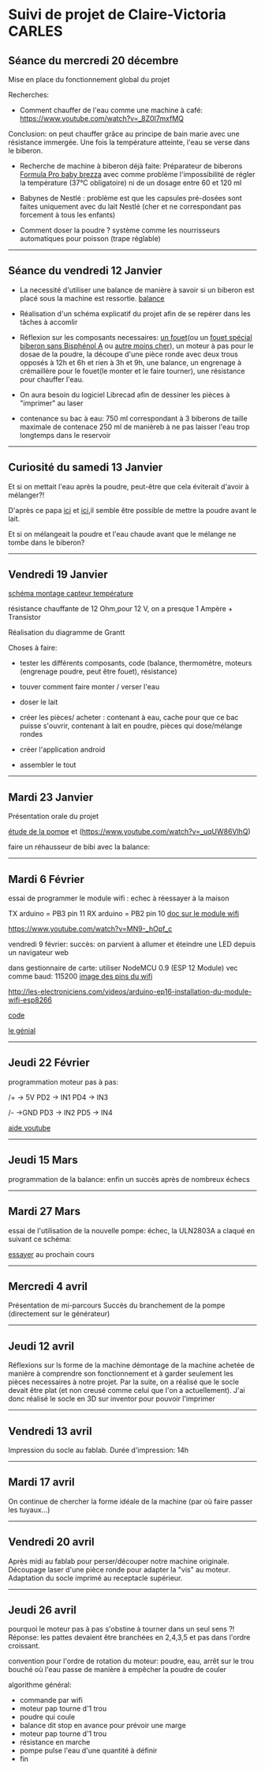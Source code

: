 # Suivi de projet de Claire-Victoria CARLES

  ## Séance du mercredi 20 décembre



Mise en place du fonctionnement global du projet


Recherches:

  + Comment chauffer de l'eau comme une machine à café: https://www.youtube.com/watch?v=_8Z0I7mxfMQ 
  
  Conclusion: on peut chauffer grâce au principe de bain marie avec une résistance immergée. Une fois la température atteinte, l'eau se verse dans le biberon.
  
  + Recherche de machine à biberon déjà faite: 
  Préparateur de biberons [Formula Pro baby brezza](https://www.youtube.com/watch?v=9HBh39_rbGg) avec comme problème l'impossibilité de régler la température (37°C obligatoire) ni de un dosage entre 60 et 120 ml
  
 + Babynes de Nestlé : problème est que les capsules pré-dosées sont faites uniquement avec du lait Nestlé (cher et ne correspondant pas forcement à tous les enfants)
  
  + Comment doser la poudre ? système comme les nourrisseurs automatiques pour poisson (trape réglable)
  
  -----------------------------------
  
  ## Séance du vendredi 12 Janvier 
  
 * La necessité d'utiliser une balance de manière à savoir si un biberon est placé sous la machine est ressortie. [balance]( https://fr.aliexpress.com/item/Elecrow-Weight-Sensor-Load-Cell-Kits-DIY-Electronic-Scales-Weight-for-Arduino-HX711-Amplifier-Low-Standby/32806983774.html?spm=a2g0w.search0302.3.2.613742f7S0hrpR&ws_ab_test=searchweb0_0,searchweb201602_0_10152_10151_10613_10615_10614_10059_10314_10534_10084_100031_10083_10184_10305_10304_10307_10604_10306_10341_10065_10142_10340_10068_10343_10342_10103_10344_10302,searchweb201603_0,ppcSwitch_0&algo_pvid=83425211-7640-4ccd-b8e1-683985dd24b6&algo_expid=83425211-7640-4ccd-b8e1-683985dd24b6-0)
 
    
* Réalisation d'un schéma explicatif du projet afin de se repérer dans les tâches à accomlir
 
* Réflexion sur les composants necessaires: [un fouet](https://www.spi-discount.net/fr/ustensiles-cuisine/1512-emulsionneur-3700606462321.html)(ou un [fouet spécial biberon sans Bisphénol A](https://www.roseoubleu.com/fr/melangeur-antigrumeaux-pour-biberon-2225-accessoires-biberon) ou [autre moins cher](http://www.lesmeresnature.com/nos-biberons/950product.html)), un moteur à pas pour le dosae de la poudre, la découpe d'une pièce ronde avec deux trous opposés à 12h et 6h et rien à 3h et 9h, une balance, un engrenage à crémaillère pour le fouet(le monter et le faire tourner), une résistance pour chauffer l'eau.

* On aura besoin du logiciel Librecad afin de dessiner les pièces à "imprimer" au laser

* contenance su bac à eau: 750 ml correspondant à 3 biberons de taille maximale de contenace 250 ml de manièreb à ne pas laisser l'eau trop longtemps dans le reservoir
 
 ----------------------------------
   ## Curiosité du samedi 13 Janvier 
   
   Et si on mettait l'eau après la poudre, peut-être que cela éviterait d'avoir à mélanger?!
  
  D'après ce papa [ici](https://www.je-suis-papa.com/test-bib-expresso-beaba/) et [ici](https://lily2b.wordpress.com/2012/06/13/leau-ou-la-poudre/),il semble être possible de mettre la poudre avant le lait.

Et si on mélangeait la poudre et l'eau chaude avant que le mélange ne tombe dans le biberon?

----------------------------------
   ## Vendredi 19 Janvier 

[schéma montage capteur température](http://www.pihomeserver.fr/2013/10/29/raspberry-pi-home-server-utiliser-sonde-temperature-etanche-ds18b20/)

résistance chauffante de 12 Ohm,pour 12 V, on a presque 1 Ampère + Transistor

Réalisation du diagramme de Grantt

Choses à faire:

* tester les différents composants, code (balance, thermomètre, moteurs (engrenage poudre, peut être fouet), résistance)

* touver comment faire monter / verser l'eau

* doser le lait

* créer les pièces/ acheter : contenant à eau, cache pour que ce bac puisse s'ouvrir, contenant à lait en poudre, pièces qui dose/mélange rondes

* créer l'application android

* assembler le tout

----------------------------------
   ## Mardi 23 Janvier 
   
   Présentation orale du projet

  [étude de la pompe](http://stockage.univ-valenciennes.fr/EcoPEM/BoiteK/co/K1_P.html) et (https://www.youtube.com/watch?v=_uqUW86VlhQ)

faire un réhausseur de bibi avec la balance: 

----------------------------------
   ## Mardi 6 Février 
   
   essai de programmer le module wifi : echec à réessayer à la maison
   
   TX arduino = PB3 pin 11
   RX arduino = PB2 pin 10
   [doc sur le module wifi](https://www.cnx-software.com/2015/04/18/nodemcu-is-both-a-breadboard-friendly-esp8266-wi-fi-board-and-a-lua-based-firmware/)

https://www.youtube.com/watch?v=MN9-_hOpf_c

vendredi 9 février: succès: on parvient à allumer et éteindre une LED depuis un navigateur web

dans gestionnaire de carte: utiliser NodeMCU 0.9 (ESP 12 Module)  vec comme baud: 115200
[image des pins du wifi](https://www.cnx-software.com/wp-content/uploads/2015/04/NodeMCU_Pinout.png)

http://les-electroniciens.com/videos/arduino-ep16-installation-du-module-wifi-esp8266

[code](https://github.com/viveksharanappa/codefromhereandthere/blob/master/BLINK_CONTROL_WEB.ino)

[le génial](http://www.instructables.com/id/Quick-Start-to-Nodemcu-ESP8266-on-Arduino-IDE/)


----------------------------------
   ## Jeudi 22 Février 

programmation moteur pas à pas:

 /+ -> 5V                 PD2 -> IN1           PD4 -> IN3
 
 /- ->GND                 PD3 -> IN2           PD5 -> IN4

[aide youtube](https://www.youtube.com/watch?v=3xi1yVRDFLE) 

----------------------------------
 ## Jeudi 15 Mars 

programmation de la balance: enfin un succès après de nombreux échecs

----------------------------------
 ## Mardi 27 Mars 

essai de l'utilisation de la nouvelle pompe: échec, la ULN2803A a claqué en suivant ce schéma: 

[essayer](https://www.google.fr/url?sa=i&rct=j&q=&esrc=s&source=images&cd=&cad=rja&uact=8&ved=2ahUKEwjF7KqujZTaAhVMwBQKHZiNA7IQjRx6BAgAEAU&url=http%3A%2F%2Fwww.learnerswings.com%2F2014%2F04%2Fcontrol-dc-motor-using-arduino-and.html&psig=AOvVaw3U6EXUAjIZLKw1Eo9xpZSE&ust=1522501262439695) au prochain cours

----------------------------------
 ## Mercredi 4 avril
  Présentation de mi-parcours
  Succès du branchement de la pompe (directement sur le générateur)
  
  ----------------------------------
 ## Jeudi 12 avril
Réflexions sur ls forme de la machine
démontage de la machine achetée de manière à comprendre son fonctionnement et à garder seulement les pièces necessaires à notre projet. Par la suite, on a réalisé que le socle devait être plat (et non creusé comme celui que l'on a actuellement). J'ai donc réalisé le socle en 3D sur inventor pour pouvoir l'imprimer

 ----------------------------------
 ## Vendredi 13 avril
Impression du socle au fablab. Durée d'impression: 14h

----------------------------------
 ## Mardi 17 avril
On continue de chercher la forme idéale de la machine (par où faire passer les tuyaux...)

----------------------------------
 ## Vendredi 20 avril
Après midi au fablab pour perser/découper notre machine originale. Découpage laser d'une pièce ronde pour adapter la "vis" au moteur. Adaptation du socle imprimé au receptacle supérieur.

----------------------------------
 ## Jeudi 26 avril
pourquoi le moteur pas à pas s'obstine à tourner dans un seul sens ?! Réponse: les pattes devaient être branchées en 2,4,3,5 et pas dans l'ordre croissant.

convention pour l'ordre de rotation du moteur: poudre, eau, arrêt sur le trou bouché où l'eau passe de manière à empêcher la poudre de couler


algorithme général:
  * commande par wifi
  * moteur pap tourne d'1 trou
  * poudre qui coule
  * balance dit stop en avance pour prévoir une marge
  * moteur pap tourne d'1 trou
  * résistance en marche
  * pompe pulse l'eau d'une quantité à définir
  * fin
  
  

